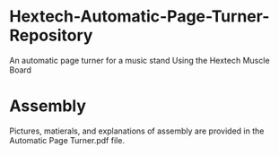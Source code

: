 # Hextech-Automatic-Page-Turner-Repository
An automatic page turner for a music stand Using the Hextech Muscle Board

# Assembly 
Pictures, matierals, and explanations of  assembly are provided in the Automatic Page Turner.pdf file.

